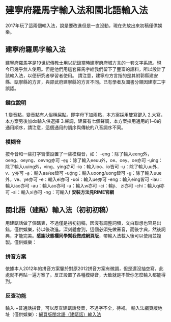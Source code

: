 # 建寧府羅馬字輸入法和閩北語輸入法
2017年玩了這兩個輸入法，說是要改進但是一直沒動，現在先放出來初稿僅供娛樂。
## 建寧府羅馬字輸入法
建寧府羅馬字是19世紀傳教士用以記錄當時建寧府府城方言的一套文字系統。現今已幾乎無人使用。但是他們用這套羅馬字給我們留下了豐富的語料，所以設計了該輸入法，以便研究者學習者使用。
請注意，建寧府方言指的是其附郭縣建安縣、甌寧縣的方言，與邵武府建寧縣的方言不同。已有學者及圖書分類因建寧二字誤認。
### 鍵位說明
1.變音點，變音點有人俗稱屎點。即字母下加兩點，本方案採用雙寫鍵入
2.大寫，本方案另後加dx輸入供選擇
3.聲調，建羅有七個聲調，本方案採用通用的1~8的通用順序，請注意，這個通用的調序與傳統的八音調序不同。
### 模糊音
按今音和一些打字習慣設置了一些模糊音，如：
-e̤ng：除了輸入eeng外，oeng、oeyng、oevng亦可
-e̤ṳ：除了輸入eeuu外，oe、oey、oe亦可
-ṳing：除了輸入uuing外，ving、ying亦可
-io̤：輸入ioo、io皆可
-ṳ：除了輸入uu外，v、y亦可
-a̤：輸入aa/ee皆可
-uó̤ng：輸入uoong/uong皆可
-ṳ：除了輸入uue外，ve、ye亦可
-e：輸入ei亦可
-uoi：輸入ue亦可
-eng：輸入eing皆可
-iau：輸入iao亦可
-au：輸入ao亦可
-u：輸入w亦可
-ci：輸ji、 zi亦可
-chi：輸入qi亦可
-si：輸入xi亦可
-ng：可輸入f
**安裝方法見RIME官網**

## 閩北語（建甌）輸入法（初初初稿）
用建甌話做了個碼表，不過僅是初初初稿，因沒有調整詞頻，文白聯想也容易出錯，僅供娛樂，待以後改進。深刻體會到，這個必須先做審音，而後字典，然後詞典，才能完美。**感謝狀態欄同學幫我做成網頁版**，帶輸入法載入後可以使用並複製。僅供娛樂：
### 拼音方案
依據本人2012年的拼音方案鑒於對原2012拼音方案有微調，但是還沒抽空寫，此處就不再貼一遍方案了。反正設置了各種模糊音，大致就是不管你怎麼輸入都能得到。
### 反查功能
輸入·+普通話拼音，可以反查建甌話發音，不過字不全，待補。
輸入法網頁版地址（僅供娛樂）：[網頁版閩北語（建甌話）輸入法](http://guingei.mindong.asia/)
